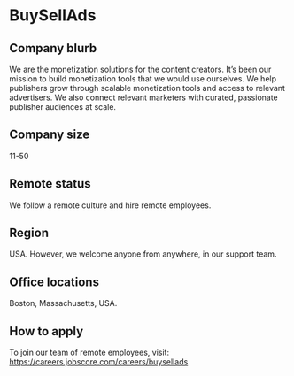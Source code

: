 # BuySellAds


## Company blurb

We are the monetization solutions for the content creators. It’s been our mission to build monetization tools that we would use ourselves. We help publishers grow through scalable monetization tools and access to relevant advertisers. We also connect relevant marketers with curated, passionate publisher audiences at scale. 

## Company size

11-50

## Remote status

We follow a remote culture and hire remote employees.

## Region

USA.
However, we welcome anyone from anywhere, in our support team.

## Office locations

Boston, Massachusetts, USA.

## How to apply

To join our team of remote employees, visit:
https://careers.jobscore.com/careers/buysellads

